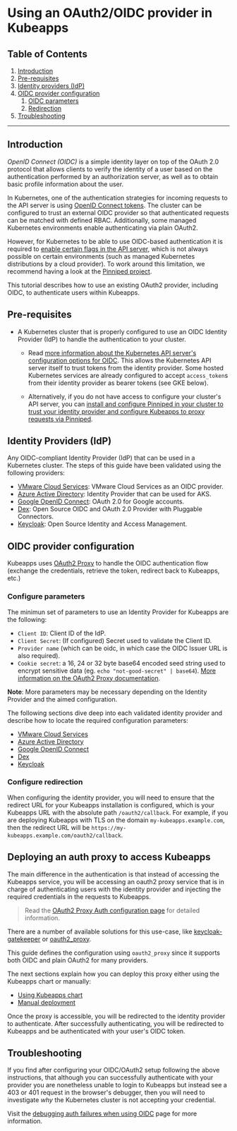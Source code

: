# Using an OAuth2/OIDC provider in Kubeapps

## Table of Contents

1. [Introduction](#introduction)
2. [Pre-requisites](#pre-requisites)
3. [Identity providers (IdP)](#identity-providers-idp)
4. [OIDC provider configuration](#oidc-provider-configuration)
   1. [OIDC parameters](#configure-parameters)
   2. [Redirection](#configure-redirection)
5. [Troubleshooting](#troubleshoothing)

---

## Introduction

_OpenID Connect (OIDC)_ is a simple identity layer on top of the OAuth 2.0 protocol that allows clients to verify the identity of a user based on the authentication performed by an authorization server, as well as to obtain basic profile information about the user.

In Kubernetes, one of the authentication strategies for incoming requests to the API server is using [OpenID Connect tokens](https://kubernetes.io/docs/reference/access-authn-authz/authentication/#openid-connect-tokens). The cluster can be configured to trust an external OIDC provider so that authenticated requests can be matched with defined RBAC. Additionally, some managed Kubernetes environments enable authenticating via plain OAuth2.

However, for Kubernetes to be able to use OIDC-based authentication it is required to [enable certain flags in the API server](https://kubernetes.io/docs/reference/access-authn-authz/authentication/#configuring-the-api-server), which is not always possible on certain environments (such as managed Kubernetes distributions by a cloud provider). To work around this limitation, we recommend having a look at the [Pinniped project](https://pinniped.dev/).

This tutorial describes how to use an existing OAuth2 provider, including OIDC, to authenticate users within Kubeapps.

## Pre-requisites

- A Kubernetes cluster that is properly configured to use an OIDC Identity Provider (IdP) to handle the authentication to your cluster.

  - Read [more information about the Kubernetes API server's configuration options for OIDC](https://kubernetes.io/docs/reference/access-authn-authz/authentication/#openid-connect-tokens). This allows the Kubernetes API server itself to trust tokens from the identity provider. Some hosted Kubernetes services are already configured to accept `access_token`s from their identity provider as bearer tokens (see GKE below).

  - Alternatively, if you do not have access to configure your cluster's API server, you can [install and configure Pinniped in your cluster to trust your identity provider and configure Kubeapps to proxy requests via Pinniped](../howto/OIDC/using-an-OIDC-provider-with-pinniped.md).

## Identity Providers (IdP)

Any OIDC-compliant Identity Provider (IdP) that can be used in a Kubernetes cluster. The steps of this guide have been validated using the following providers:

- [VMware Cloud Services](https://console.cloud.vmware.com): VMware Cloud Services as an OIDC provider.
- [Azure Active Directory](https://docs.microsoft.com/en-us/azure/active-directory/fundamentals/active-directory-whatis): Identity Provider that can be used for AKS.
- [Google OpenID Connect](https://developers.google.com/identity/protocols/OpenIDConnect): OAuth 2.0 for Google accounts.
- [Dex](https://github.com/dexidp/dex): Open Source OIDC and OAuth 2.0 Provider with Pluggable Connectors.
- [Keycloak](https://www.keycloak.org/): Open Source Identity and Access Management.

## OIDC provider configuration

Kubeapps uses [OAuth2 Proxy](https://github.com/oauth2-proxy/oauth2-proxy) to handle the OIDC authentication flow (exchange the credentials, retrieve the token, redirect back to Kubeapps, etc.)

### Configure parameters

The minimun set of parameters to use an Identity Provider for Kubeapps are the following:

- `Client ID`: Client ID of the IdP.
- `Client Secret`: (If configured) Secret used to validate the Client ID.
- `Provider name` (which can be oidc, in which case the OIDC Issuer URL is also required).
- `Cookie secret`: a 16, 24 or 32 byte base64 encoded seed string used to encrypt sensitive data (eg. `echo "not-good-secret" | base64`). [More information on the OAuth2 Proxy documentation](https://oauth2-proxy.github.io/oauth2-proxy/docs/configuration/overview/#generating-a-cookie-secret).

**Note**: More parameters may be necessary depending on the Identity Provider and the aimed configuration.

The following sections dive deep into each validated identity provider and describe how to locate the required configuration parameters:

- [VMware Cloud Services](../howto/OIDC/OAuth2OIDC-VMware-cloud-services.md)
- [Azure Active Directory](../howto/OIDC/OAuth2OIDC-azure-active-directory.md)
- [Google OpenID Connect](../howto/OIDC/OAuth2OIDC-google-openid-connect.md)
- [Dex](../howto/OIDC/OAuth2OIDC-dex.md)
- [Keycloak](../howto/OIDC/OAuth2OIDC-keycloak.md)

### Configure redirection

When configuring the identity provider, you will need to ensure that the redirect URL for your Kubeapps installation is configured, which is your Kubeapps URL with the absolute path `/oauth2/callback`. For example, if you are deploying Kubeapps with TLS on the domain `my-kubeapps.example.com`, then the redirect URL will be `https://my-kubeapps.example.com/oauth2/callback`.

## Deploying an auth proxy to access Kubeapps

The main difference in the authentication is that instead of accessing the Kubeapps service, you will be accessing an oauth2 proxy service that is in charge of authenticating users with the identity provider and injecting the required credentials in the requests to Kubeapps.

> Read the [OAuth2 Proxy Auth configuration page](https://oauth2-proxy.github.io/oauth2-proxy/docs/configuration/overview) for detailed information.

There are a number of available solutions for this use-case, like [keycloak-gatekeeper](https://github.com/keycloak/keycloak-gatekeeper) or [oauth2_proxy](https://github.com/oauth2-proxy/oauth2-proxy).

This guide defines the configuration using `oauth2_proxy` since it supports both OIDC and plain OAuth2 for many providers.

The next sections explain how you can deploy this proxy either using the Kubeapps chart or manually:

- [Using Kubeapps chart](../howto/OIDC/OAuth2OIDC-oauth2-proxy.md#using-the-chart)
- [Manual deployment](../howto/OIDC/OAuth2OIDC-oauth2-proxy.md#manual-deployment)

Once the proxy is accessible, you will be redirected to the identity provider to authenticate. After successfully authenticating, you will be redirected to Kubeapps and be authenticated with your user's OIDC token.

## Troubleshooting

If you find after configuring your OIDC/OAuth2 setup following the above instructions, that although you can successfully authenticate with your provider you are nonetheless unable to login to Kubeapps but instead see a 403 or 401 request in the browser's debugger, then you will need to investigate _why_ the Kubernetes cluster is not accepting your credential.

Visit the [debugging auth failures when using OIDC](../howto/OIDC/OAuth2OIDC-debugging.md) page for more information.
